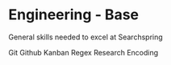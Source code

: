 # Engineering - Base

General skills needed to excel at Searchspring

<skills>
Git
Github
Kanban
Regex
Research
Encoding
</skills>

<inherit doc="base.md"/>
